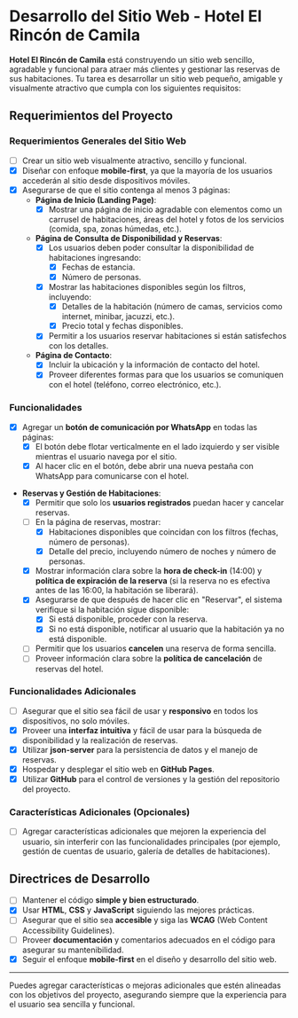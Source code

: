 # Desarrollo del Sitio Web - Hotel El Rincón de Camila

**Hotel El Rincón de Camila** está construyendo un sitio web sencillo, agradable y funcional para atraer más clientes y gestionar las reservas de sus habitaciones. Tu tarea es desarrollar un sitio web pequeño, amigable y visualmente atractivo que cumpla con los siguientes requisitos:

## Requerimientos del Proyecto

### Requerimientos Generales del Sitio Web

- [ ] Crear un sitio web visualmente atractivo, sencillo y funcional.
- [X] Diseñar con enfoque **mobile-first**, ya que la mayoría de los usuarios accederán al sitio desde dispositivos móviles.
- [X] Asegurarse de que el sitio contenga al menos 3 páginas:
  - **Página de Inicio (Landing Page)**:
    - [X] Mostrar una página de inicio agradable con elementos como un carrusel de habitaciones, áreas del hotel y fotos de los servicios (comida, spa, zonas húmedas, etc.).
  - **Página de Consulta de Disponibilidad y Reservas**:
    - [X] Los usuarios deben poder consultar la disponibilidad de habitaciones ingresando:
      - [X] Fechas de estancia.
      - [X] Número de personas.
    - [X] Mostrar las habitaciones disponibles según los filtros, incluyendo:
      - [X] Detalles de la habitación (número de camas, servicios como internet, minibar, jacuzzi, etc.).
      - [X] Precio total y fechas disponibles.
    - [X] Permitir a los usuarios reservar habitaciones si están satisfechos con los detalles.
  - **Página de Contacto**:
    - [X] Incluir la ubicación y la información de contacto del hotel.
    - [X] Proveer diferentes formas para que los usuarios se comuniquen con el hotel (teléfono, correo electrónico, etc.).

### Funcionalidades

- [X] Agregar un **botón de comunicación por WhatsApp** en todas las páginas:
  - [X] El botón debe flotar verticalmente en el lado izquierdo y ser visible mientras el usuario navega por el sitio.
  - [X] Al hacer clic en el botón, debe abrir una nueva pestaña con WhatsApp para comunicarse con el hotel.

- **Reservas y Gestión de Habitaciones**:
  - [X] Permitir que solo los **usuarios registrados** puedan hacer y cancelar reservas.
  - [ ] En la página de reservas, mostrar:
    - [X] Habitaciones disponibles que coincidan con los filtros (fechas, número de personas).
    - [X] Detalle del precio, incluyendo número de noches y número de personas.
  - [X] Mostrar información clara sobre la **hora de check-in** (14:00) y **política de expiración de la reserva** (si la reserva no es efectiva antes de las 16:00, la habitación se liberará).
  - [X] Asegurarse de que después de hacer clic en "Reservar", el sistema verifique si la habitación sigue disponible:
    - [X] Si está disponible, proceder con la reserva.
    - [X] Si no está disponible, notificar al usuario que la habitación ya no está disponible.
  - [ ] Permitir que los usuarios **cancelen** una reserva de forma sencilla.
  - [ ] Proveer información clara sobre la **política de cancelación** de reservas del hotel.

### Funcionalidades Adicionales

- [ ] Asegurar que el sitio sea fácil de usar y **responsivo** en todos los dispositivos, no solo móviles.
- [X] Proveer una **interfaz intuitiva** y fácil de usar para la búsqueda de disponibilidad y la realización de reservas.
- [X] Utilizar **json-server** para la persistencia de datos y el manejo de reservas.
- [X] Hospedar y desplegar el sitio web en **GitHub Pages**.
- [X] Utilizar **GitHub** para el control de versiones y la gestión del repositorio del proyecto.

### Características Adicionales (Opcionales)

- [ ] Agregar características adicionales que mejoren la experiencia del usuario, sin interferir con las funcionalidades principales (por ejemplo, gestión de cuentas de usuario, galería de detalles de habitaciones).

## Directrices de Desarrollo

- [ ] Mantener el código **simple y bien estructurado**.
- [X] Usar **HTML**, **CSS** y **JavaScript** siguiendo las mejores prácticas.
- [ ] Asegurar que el sitio sea **accesible** y siga las **WCAG** (Web Content Accessibility Guidelines).
- [ ] Proveer **documentación** y comentarios adecuados en el código para asegurar su mantenibilidad.
- [X] Seguir el enfoque **mobile-first** en el diseño y desarrollo del sitio web.

---

Puedes agregar características o mejoras adicionales que estén alineadas con los objetivos del proyecto, asegurando siempre que la experiencia para el usuario sea sencilla y funcional.

